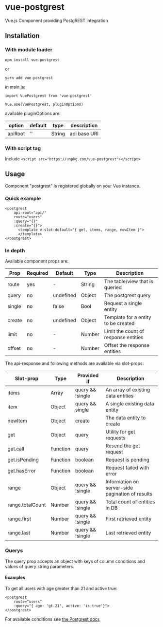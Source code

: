 # vue-postgrest
Vue.js Component providing PostgREST integration

## Installation

### With module loader

`npm install vue-postgrest`

or

`yarn add vue-postgrest`

in main.js:
```
import VuePostgrest from 'vue-postgrest'

Vue.use(VuePostgrest, pluginOptions)
```

available pluginOptions are:

|option |default |type  |description |
|-------|--------|------|------------|
|apiRoot|''      |String|api base URI|

### With script tag
Include `<script src="https://unpkg.com/vue-postgrest"></script>`

## Usage

Component "postgrest" is registered globally on your Vue instance.

### Quick example
```
<postgrest
    api-root="api/"
    route="users"
    :query="{}"
    :create="{}">
      <template v-slot:default="{ get, items, range, newItem }">
      </template>
</postgrest>
```

### In depth

Available component props are:

|Prop   |Required|Default  |Type  |Description                        |
|-------|--------|---------|------|-----------------------------------|
|route  |yes     |-        |String|The table/view that is queried     |
|query  |no      |undefined|Object|The postgrest query                |
|single |no      |false    |Bool  |Request a single entity            |
|create |no      |undefined|Object|Template for a entity to be created|
|limit  |no      |-        |Number|Limit the count of response entities|
|offset |no      |-        |Number|Offset the response entities|

The api-response and following methods are available via slot-props:

|Slot-prop            |Type    |Provided if     |Description                            |
|---------------------|--------|----------------|---------------------------------------|
|items                |Array   |query && !single|An array of existing data entities     |
|item                 |Object  |query && single |A single existing data entity          |
|newItem              |Object  |create          |The data entity to create              |
|get                  |Object  |query           |Utility for get requests      |
|get.call             |Function|query           |Resend the get request      |
|get.isPending        |Function|boolean         |Request is pending      |
|get.hasError         |Function|boolean         |Request failed with error      |
|range                |Object  |query && !single|Information on server-side pagination of results|
|range.totalCount     |Number  |query && !single|Total count of entities in DB|
|range.first          |Number  |query && !single|First retrieved entity|
|range.last           |Number  |query && !single|Last retrieved entity|

### Querys

The query prop accepts an object with keys of column conditions and values of query string parameters.

#### Examples

To get all users with age greater than 21 and active true:

```
<postgrest
    route="users"
    :query="{ age: 'gt.21', active: 'is.true'}">
</postgrest>
```

For available conditions see [the Postgrest docs](https://postgrest.org/en/v4.1/api.html#horizontal-filtering-rows)


